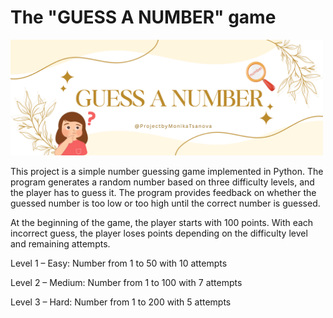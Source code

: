# The "GUESS A NUMBER" game

<img src="Gray Orange Light Orange Modern Coming Soon Facebook Cover (1).png" alt="Game" width="500px">

This project is a simple number guessing game implemented in Python. The program generates a random number based on three difficulty levels, and the player has to guess it. The program provides feedback on whether the guessed number is too low or too high until the correct number is guessed.

At the beginning of the game, the player starts with 100 points. With each incorrect guess, the player loses points depending on the difficulty level and remaining attempts.

Level 1 – Easy: Number from 1 to 50 with 10 attempts

Level 2 – Medium: Number from 1 to 100 with 7 attempts

Level 3 – Hard: Number from 1 to 200 with 5 attempts


